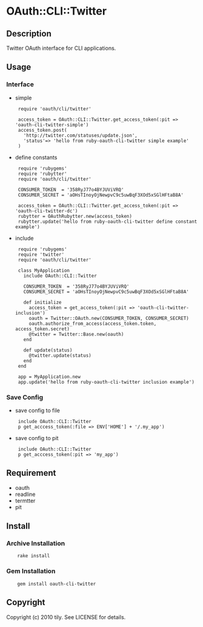 OAuth::CLI::Twitter
===================

Description
-----------

Twitter OAuth interface for CLI applications.

Usage
-----

### Interface

 * simple

        require 'oauth/cli/twitter'
        
        access_token = OAuth::CLI::Twitter.get_access_token(:pit => 'oauth-cli-twitter-simple')
        access_token.post(
          'http://twitter.com/statuses/update.json',
          'status'=> 'hello from ruby-oauth-cli-twitter simple example'
        )

 * define constants

        require 'rubygems'
        require 'rubytter'
        require 'oauth/cli/twitter'
        
        CONSUMER_TOKEN  = '358RyJ77o4BYJUViVRQ'
        CONSUMER_SECRET = 'aOHsTInoyOjNewpvC9c5uwBqF3XOd5xSGlHFtaB8A'
        
        access_token = OAuth::CLI::Twitter.get_access_token(:pit => 'oauth-cli-twitter-dc')
        rubytter = OAuthRubytter.new(access_token)
        rubytter.update('hello from ruby-oauth-cli-twitter define constant example')

 * include

        require 'rubygems'
        require 'twitter'
        require 'oauth/cli/twitter'
        
        class MyApplication
          include OAuth::CLI::Twitter
        
          CONSUMER_TOKEN  = '358RyJ77o4BYJUViVRQ'
          CONSUMER_SECRET = 'aOHsTInoyOjNewpvC9c5uwBqF3XOd5xSGlHFtaB8A'
        
          def initialize
            access_token = get_access_token(:pit => 'oauth-cli-twitter-inclusion')
            oauth = Twitter::OAuth.new(CONSUMER_TOKEN, CONSUMER_SECRET)
            oauth.authorize_from_access(access_token.token, access_token.secret)
            @twitter = Twitter::Base.new(oauth)
          end
        
          def update(status)
            @twitter.update(status)
          end
        end
        
        app = MyApplication.new
        app.update('hello from ruby-oauth-cli-twitter inclusion example')

### Save Config

 * save config to file

        include OAuth::CLI::Twitter
        p get_acccess_token(:file => ENV['HOME'] + '/.my_app')

 * save config to pit

        include OAuth::CLI::Twitter
        p get_acccess_token(:pit => 'my_app')

Requirement
-----------

 * oauth
 * readline
 * termtter
 * pit

Install
-------

### Archive Installation

        rake install

### Gem Installation

        gem install oauth-cli-twitter

Copyright
---------

Copyright (c) 2010 tily. See LICENSE for details.
